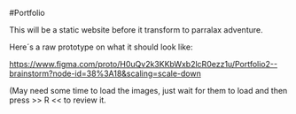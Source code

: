 #Portfolio


This will be a static website before it transform to parralax adventure.

Here´s a raw prototype on what it should look like: 

https://www.figma.com/proto/H0uQv2k3KKbWxb2lcR0ezz1u/Portfolio2--brainstorm?node-id=38%3A18&scaling=scale-down 

(May need some time to load the images, just wait for them to load and then press >> R << to review it.
